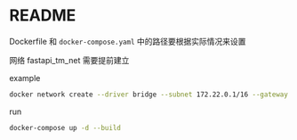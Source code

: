 # README

Dockerfile 和 `docker-compose.yaml` 中的路径要根据实际情况来设置

网络 fastapi_tm_net 需要提前建立

example

```bash
docker network create --driver bridge --subnet 172.22.0.1/16 --gateway 172.22.0.1 fastapi_tm_net
```

run

```bash
docker-compose up -d --build
```
